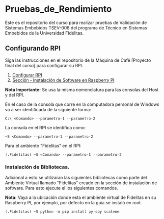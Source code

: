 # Pruebas_de_Rendimiento

Este es el repositorio del curso para realizar pruebas de Validación de Sistemas Embebidos TSEV-008 del programa de Técnico en Sistemas Embebidos de la Universidad Fidélitas.

## Configurando RPI

Siga las instrucciones en el repositorio de la Máquina de Café [Proyecto final del curso] para configurar su RPI.

1. [Configurar RPI](https://github.com/rscd27p/Maquina_de_Cafe/blob/main/Documentos/Configurar_RPI.md)
2. [Sección - Instalación de Software en Raspberry PI](https://github.com/rscd27p/Maquina_de_Cafe/tree/main)

**Nota Importante:**  Se usa la misma nomenclatura para las consolas del Host y del RPI.

En el caso de la consola que corre en la computadora personal de Windows va a ser identificada de la siguiente forma:

```
C:\ <Comando> --parametro-1 --parametro-2
```
La consola en el RPI se identifica como:

```
~S <Comando> --parametro-1 --parametro-2
```

Para el ambiente "Fidelitas" en el RPI:

```
(.Fidelitas) ~S <Comando> --parametro-1 --parametro-2
```

### Instalación de Bibliotecas.

Adicional a esto se utilizaran las siguientes bibliotecas como parte del Ambiente Virtual llamado "Fidelitas" creado en la sección de instalación de software. Para esto ejecute el los siguientes comandos.

**Nota:** Vaya a la ubicación donde esta el ambiente virtual de Fidelitas en su Raspberry PI, por ejemplo, por defecto en la guia se instaló en root.

```
(.Fidelitas) ~S python -m pip install py-spy scalene
```

##